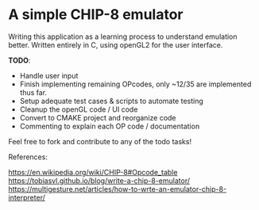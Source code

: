 # A simple CHIP-8 emulator

Writing this application as a learning process to understand emulation better.
Written entirely in C, using openGL2 for the user interface.

**TODO**: 

* Handle user input
* Finish implementing remaining OPcodes, only ~12/35 are implemented thus far.
* Setup adequate test cases & scripts to automate testing
* Cleanup the openGL code / UI code 
* Convert to CMAKE project and reorganize code
* Commenting to explain each OP code / documentation

Feel free to fork and contribute to any of the todo tasks!


References:

https://en.wikipedia.org/wiki/CHIP-8#Opcode_table
<br>
https://tobiasvl.github.io/blog/write-a-chip-8-emulator/
<br>
https://multigesture.net/articles/how-to-wrte-an-emulator-chip-8-interpreter/
<br>

